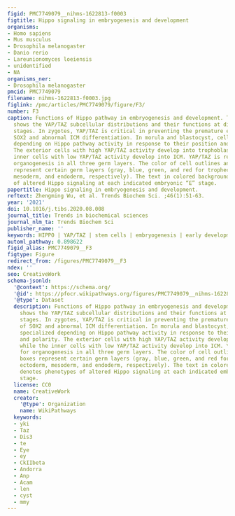 ```yaml
---
figid: PMC7749079__nihms-1622813-f0003
figtitle: Hippo signaling in embryogenesis and development
organisms:
- Homo sapiens
- Mus musculus
- Drosophila melanogaster
- Danio rerio
- Lareunionomyces loeiensis
- unidentified
- NA
organisms_ner:
- Drosophila melanogaster
pmcid: PMC7749079
filename: nihms-1622813-f0003.jpg
figlink: /pmc/articles/PMC7749079/figure/F3/
number: F3
caption: Functions of Hippo pathway in embryogenesis and development. This diagram
  shows the YAP/TAZ subcellular distributions and their functions at different embryonic
  stages. In zygotes, YAP/TAZ is critical in preventing the premature expression of
  SOX2 and abnormal ICM differentiation. In morula and blastocyst, cells are specialized
  depending on Hippo pathway activity in response to their position and polarity.
  The exterior cells with high YAP/TAZ activity develop into trophoblasts while the
  inner cells with low YAP/TAZ activity develop into ICM. YAP/TAZ is required for
  organogenesis in all three germ layers. The color of cell outlines and text boxes
  represent certain germ layers (gray, blue, green, and red for trophectoderm, ectoderm,
  mesoderm, and endoderm, respectively). The text in colored background denotes phenotypes
  of altered Hippo signaling at each indicated embryonic “E” stage.
papertitle: Hippo signaling in embryogenesis and development.
reftext: Zhengming Wu, et al. Trends Biochem Sci. ;46(1):51-63.
year: '2021'
doi: 10.1016/j.tibs.2020.08.008
journal_title: Trends in biochemical sciences
journal_nlm_ta: Trends Biochem Sci
publisher_name: ''
keywords: HIPPO | YAP/TAZ | stem cells | embryogenesis | early development
automl_pathway: 0.898622
figid_alias: PMC7749079__F3
figtype: Figure
redirect_from: /figures/PMC7749079__F3
ndex: ''
seo: CreativeWork
schema-jsonld:
  '@context': https://schema.org/
  '@id': https://pfocr.wikipathways.org/figures/PMC7749079__nihms-1622813-f0003.html
  '@type': Dataset
  description: Functions of Hippo pathway in embryogenesis and development. This diagram
    shows the YAP/TAZ subcellular distributions and their functions at different embryonic
    stages. In zygotes, YAP/TAZ is critical in preventing the premature expression
    of SOX2 and abnormal ICM differentiation. In morula and blastocyst, cells are
    specialized depending on Hippo pathway activity in response to their position
    and polarity. The exterior cells with high YAP/TAZ activity develop into trophoblasts
    while the inner cells with low YAP/TAZ activity develop into ICM. YAP/TAZ is required
    for organogenesis in all three germ layers. The color of cell outlines and text
    boxes represent certain germ layers (gray, blue, green, and red for trophectoderm,
    ectoderm, mesoderm, and endoderm, respectively). The text in colored background
    denotes phenotypes of altered Hippo signaling at each indicated embryonic “E”
    stage.
  license: CC0
  name: CreativeWork
  creator:
    '@type': Organization
    name: WikiPathways
  keywords:
  - yki
  - Taz
  - Dis3
  - te
  - Eye
  - ey
  - CkIIbeta
  - Andorra
  - Anp
  - Acam
  - len
  - cyst
  - mmy
---
```

